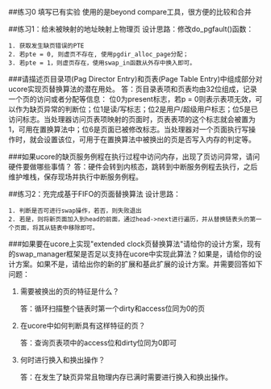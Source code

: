 ##练习0 填写已有实验
	使用的是beyond compare工具，很方便的比较和合并

##练习1：给未被映射的地址映射上物理页
设计思路：修改do_pgfault()函数：

	1. 获取发生缺页错误的PTE 
	2. 若pte = 0, 则虚页不存在, 使用pgdir_alloc_page分配；
	3. 若pte = 1，则虚页存在，使用swap_in函数从外存中换入即可。

###请描述页目录项(Pag Director Entry)和页表(Page Table Entry)中组成部分对ucore实现页替换算法的潜在用处。
	答：页目录表项和页表均由32位组成，记录一个页的访问或者分配等信息：
	位0为present标志，若p = 0则表示表项无效，可以作为缺页异常的判断位；位1是读/写标志；位2是用户/超级用户标志；位5是已访问标志。当处理器访问页表项映射的页面时，页表表项的这个标志就会被置为1，可用在置换算法中；位6是页面已被修改标志。当处理器对一个页面执行写操作时，就会设置该位，可用于在置换算法中被换出的页是否写入内存的判定等。

###如果ucore的缺页服务例程在执行过程中访问内存，出现了页访问异常，请问硬件要做哪些事情？
	答：硬件会转到内核态，跳转到中断服务例程去执行，之后维护堆栈，保存现场并执行中断服务例程。

##练习2：充完成基于FIFO的页面替换算法
设计思路：

	1. 判断是否可进行swap操作，若否，则失败退出
	2. 若是，则将新页面加入到head的前面，通过head->next进行遍历，并从替换链表头的第一个页面，将其从链表中移除即可。

###如果要在ucore上实现"extended clock页替换算法"请给你的设计方案，现有的swap_manager框架是否足以支持在ucore中实现此算法？如果是，请给你的设计方案。如果不是，请给出你的新的扩展和基此扩展的设计方案。并需要回答如下问题：
1. 需要被换出的页的特征是什么？

	答：循环扫描整个链表时第一个dirty和access位同为0的页

2. 在ucore中如何判断具有这样特征的页？

	答：查询页表项中的access位和dirty位同为0即可

3. 何时进行换入和换出操作？

	答：在发生了缺页异常且物理内存已满时需要进行换入和换出操作。 

